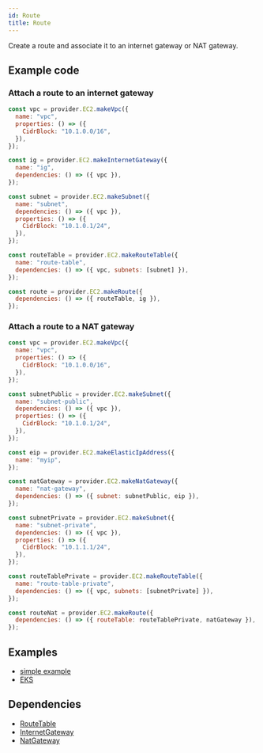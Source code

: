 ```yaml
---
id: Route
title: Route
---
```


Create a route and associate it to an internet gateway or NAT gateway.

## Example code

### Attach a route to an internet gateway

```js
const vpc = provider.EC2.makeVpc({
  name: "vpc",
  properties: () => ({
    CidrBlock: "10.1.0.0/16",
  }),
});

const ig = provider.EC2.makeInternetGateway({
  name: "ig",
  dependencies: () => ({ vpc }),
});

const subnet = provider.EC2.makeSubnet({
  name: "subnet",
  dependencies: () => ({ vpc }),
  properties: () => ({
    CidrBlock: "10.1.0.1/24",
  }),
});

const routeTable = provider.EC2.makeRouteTable({
  name: "route-table",
  dependencies: () => ({ vpc, subnets: [subnet] }),
});

const route = provider.EC2.makeRoute({
  dependencies: () => ({ routeTable, ig }),
});
```

### Attach a route to a NAT gateway

```js
const vpc = provider.EC2.makeVpc({
  name: "vpc",
  properties: () => ({
    CidrBlock: "10.1.0.0/16",
  }),
});

const subnetPublic = provider.EC2.makeSubnet({
  name: "subnet-public",
  dependencies: () => ({ vpc }),
  properties: () => ({
    CidrBlock: "10.1.0.1/24",
  }),
});

const eip = provider.EC2.makeElasticIpAddress({
  name: "myip",
});

const natGateway = provider.EC2.makeNatGateway({
  name: "nat-gateway",
  dependencies: () => ({ subnet: subnetPublic, eip }),
});

const subnetPrivate = provider.EC2.makeSubnet({
  name: "subnet-private",
  dependencies: () => ({ vpc }),
  properties: () => ({
    CidrBlock: "10.1.1.1/24",
  }),
});

const routeTablePrivate = provider.EC2.makeRouteTable({
  name: "route-table-private",
  dependencies: () => ({ vpc, subnets: [subnetPrivate] }),
});

const routeNat = provider.EC2.makeRoute({
  dependencies: () => ({ routeTable: routeTablePrivate, natGateway }),
});
```

## Examples

- [simple example](https://github.com/grucloud/grucloud/blob/main/examples/aws/ec2/ec2-vpc/iac.js)
- [EKS](https://github.com/grucloud/grucloud/blob/main/packages/modules/aws/eks/iac.js)

## Dependencies

- [RouteTable](./RouteTable.md)
- [InternetGateway](./InternetGateway.md)
- [NatGateway](./NatGateway.md)
